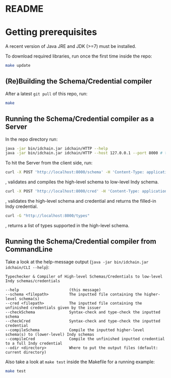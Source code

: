 # README

# Getting prerequisites

A recent version of Java JRE and JDK (>=7) must be installed.

To download required libraries, run once the first time inside the repo:

```sh
make update
```

## (Re)Building the Schema/Credential compiler

After a latest `git pull` of this repo, run:

```sh
make
```

## Running the Schema/Credential compiler as a Server

In the repo directory run:

```sh
java -jar bin/idchain.jar idchain/HTTP --help
java -jar bin/idchain.jar idchain/HTTP --host 127.0.0.1 --port 8000 # the arguments are optional, defaults to localhost:8000
```

To hit the Server from the client side, run:

```sh
curl -X POST 'http://localhost:8000/schema' -H 'Content-Type: application/json' -d '<SCHEMAS_JSON>'
```

, validates and compiles the high-level schema to low-level Indy schema.

```sh
curl -X POST 'http://localhost:8000/cred' -H 'Content-Type: application/json' -d '{"schemas": <SCHEMAS_JSON>, "credential": <CREDENTIAL_JSON>}'
```

, validates the high-level schema and credential and returns the filled-in Indy credential.

```sh
curl -G "http://localhost:8000/types"
```

, returns a list of types supported in the high-level schema.

## Running the Schema/Credential compiler from CommandLine

Take a look at the help-message output (`java -jar bin/idchain.jar idchain/CLI --help`):


    Typechecker & Compiler of High-level Schemas/Credentials to low-level Indy schemas/credentials

    --help                      (this message)
    --schema <filepath>         The inputted file containing the higher-level schema(s)
    --cred <filepath>           The inputted file containing the unfinished credentials given by the issuer
    --checkSchema               Syntax-check and type-check the inputted schema
    --checkCred                 Syntax-check and type-check the inputted credential
    --compileSchema             Compile the inputted higher-level schema(s) to (lower-level) Indy schemas
    --compileCred               Compile the unfinished inputted credential to a full Indy credential
    --odir <directory>          Where to put the output files (default: current directory)


Also take a look at `make test` inside the Makefile for a running example:


```sh
make test
```